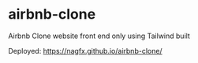 # airbnb-clone
Airbnb Clone website front end only using Tailwind built

Deployed: https://nagfx.github.io/airbnb-clone/
